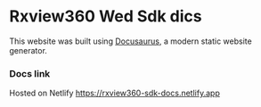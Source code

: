 # Rxview360 Wed Sdk dics

This website was built using [Docusaurus](https://docusaurus.io/), a modern static website generator.

### Docs link

Hosted on Netlify https://rxview360-sdk-docs.netlify.app
